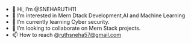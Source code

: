 - 👋 Hi, I’m @SNEHARUTH11
- 👀 I’m interested in Mern Dtack Development,AI and Machine Learning
- 🌱 I’m currently learning Cyber security.
- 💞️ I’m looking to collaborate on Mern Stack projects.
- 📫 How to reach @ruthsneha57@gmail.com
